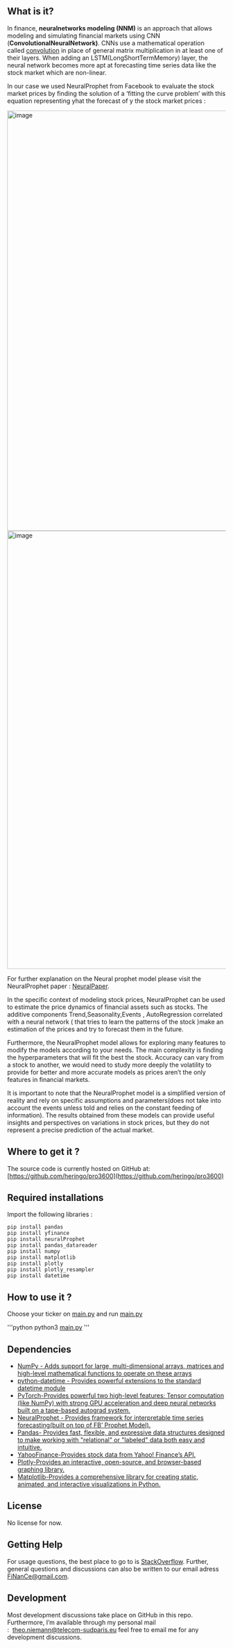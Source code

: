 ## What is it?

In finance, **neuralnetworks modeling (NNM)** is an approach that allows modeling and simulating financial markets using CNN (**ConvolutionalNeuralNetwork)**. CNNs use a mathematical operation called [convolution](https://en.wikipedia.org/wiki/Convolution) in place of general matrix multiplication in at least one of their layers. When adding an LSTM(LongShortTermMemory) layer, the neural network becomes more apt at forecasting time series data like the stock market which are non-linear. 

In our case we used NeuralProphet from Facebook to evaluate the stock market prices by finding the solution of a ‘fitting the curve problem’ with this equation representing yhat the forecast of y the stock market prices :

<img width="967" alt="image" src="https://github.com/heringo/pro3600/assets/121232962/e2f56741-ebc1-4518-a4b4-ca70259477c4">

<img width="1008" alt="image" src="https://github.com/heringo/pro3600/assets/121232962/fa9e61dd-6310-4b7e-b08c-b35986017ae6">


For further explanation on the Neural prophet model please visit the NeuralProphet paper : [NeuralPaper](https://arxiv.org/pdf/2111.15397.pdf). 

In the specific context of modeling stock prices, NeuralProphet can be used to estimate the price dynamics of financial assets such as stocks. The additive components Trend,Seasonality,Events , AutoRegression correlated with a neural network ( that tries to learn the patterns of the stock )make an estimation of the prices and try to forecast them in the future.

Furthermore, the NeuralProphet model allows for exploring many features to modify the models according to your needs. The main complexity is finding the hyperparameters that will fit the best the stock. Accuracy can vary from a stock to another, we would need to study more deeply the volatility to provide for better and more accurate models as prices aren’t the only features in financial markets.

It is important to note that the NeuralProphet model  is a simplified version of reality and rely on specific assumptions and parameters(does not take into account the events unless told and relies on the constant feeding of information). The results obtained from these models can provide useful insights and perspectives on variations in stock prices, but they do not represent a precise prediction of the actual market.

## Where to get it ?

The source code is currently hosted on GitHub at: [https://github.com/heringo/pro3600](https://github.com/heringo/pro3600)

## Required installations

Import the following libraries :

```
pip install pandas
pip install yfinance
pip install neuralProphet
pip install pandas_datareader
pip install numpy
pip install matplotlib
pip install plotly
pip install plotly_resampler
pip install datetime

```

## How to use it ?

Choose your ticker on [main.py](http://main.py/) and run [main.py](http://main.py/)

'''python
python3 [main.py](http://main.py/)
'''

## Dependencies

- [NumPy - Adds support for large, multi-dimensional arrays, matrices and high-level mathematical functions to operate on these arrays](https://www.numpy.org/)
- [python-datetime - Provides powerful extensions to the standard datetime module](https://dateutil.readthedocs.io/en/stable/index.html)
- [PyTorch-Provides powerful two high-level features: Tensor computation (like NumPy) with strong GPU acceleration and deep neural networks built on a tape-based autograd system.](https://pytorch.org/)
- [NeuralProphet - Provides framework for interpretable time series forecasting(built on top of FB’ Prophet Model).](https://pypi.org/project/neuralprophet/)
- [Pandas- Provides fast, flexible, and expressive data structures designed to make working with "relational" or "labeled" data both easy and intuitive.](https://pandas.pydata.org/)
- [YahooFinance-Provides stock data from Yahoo! Finance’s API.](https://pypi.org/project/yfinance/)
- [Plotly-Provides an interactive, open-source, and browser-based graphing library.](https://pypi.org/project/plotly/)
- [Matplotlib-Provides a comprehensive library for creating static, animated, and interactive visualizations in Python.](https://pypi.org/project/matplotlib/)

## License

No license for now.

## Getting Help

For usage questions, the best place to go to is [StackOverflow](https://stackoverflow.com/questions). Further, general questions and discussions can also be written to our email adress [FiNanCe@gmail.com](mailto:FiNanCe@gmail.com).

## Development

Most development discussions take place on GitHub in this repo. Furthermore, I’m available through my personal mail :  [theo.niemann@telecom-sudparis.eu](mailto:theo.niemann@telecom-sudparis.eu) feel free to email me for any development discussions.
